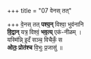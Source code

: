 +++
title = "07 वेनस् तत्"

+++
वे॒नस् तत् **पश्य॒न्** विश्वा॒ भुव॑नानि   
**वि॒द्वान्** यत्र॒ विश्वं॒ **भव॒त्य्** एक॑-नीळम् ।  
यस्मि॑न्नि् इ॒दँ सञ्च॒ विचैकँ॒ स  
**ओतः॒ प्रोत॑श्च** वि॒भुः प्र॒जासु॑ ॥